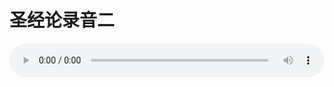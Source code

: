 # 圣经论录音二

<audio style="width: 100%;" preload="false" controls controlslist="nodownload"><source src="//cdn.wechat.edu.pl/audio/mp3/old/27364.mp3" type="audio/mpeg">Your browser does not support the audio element.</audio>


